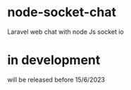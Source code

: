 # node-socket-chat
Laravel web chat with node Js socket io

# in development
will be released before 15/6/2023
